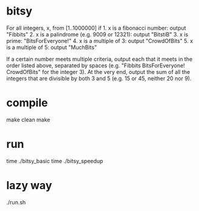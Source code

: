 # bitsy
For all integers, x, from [1..1000000] if
	1.  x is a fibonacci number: output "Fibbits" 
	2.  x is a palindrome (e.g. 9009 or 12321): output "BitstiB" 
	3.  x is prime: "BitsForEveryone!" 
	4.  x is a multiple of 3: output "CrowdOfBits" 
	5.  x is a multiple of 5: output "MuchBits" 
    
If a certain number meets multiple criteria, output each that it meets in the order listed above, separated by spaces (e.g. "Fibbits BitsForEveryone! CrowdOfBits" for the integer 3).
At the very end, output the sum of all the integers that are divisible by both 3 and 5 (e.g. 15 or 45, neither 20 nor 9).

# compile
make clean
make

# run
time ./bitsy_basic
time ./bitsy_speedup

# lazy way
./run.sh
